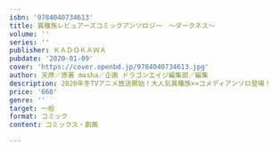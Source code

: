 ```yaml
---
isbn: '9784040734613'
title: 異種族レビュアーズコミックアンソロジー　～ダークネス～
volume: ''
series: ''
publisher: ＫＡＤＯＫＡＷＡ
pubdate: '2020-01-09'
cover: 'https://cover.openbd.jp/9784040734613.jpg'
author: 天原／原著 masha／企画 ドラゴンエイジ編集部／編集
description: 2020年冬TVアニメ放送開始！大人気異種族××コメディアンソロ登場！
price: '660'
genre: ''
target: 一般
format: コミック
content: コミックス・劇画

---
```

